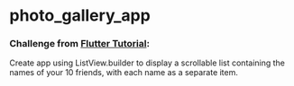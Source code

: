 # photo_gallery_app

### Challenge from [Flutter Tutorial](https://flutter-tutorial.net/list-and-grid/list-view-builder-in-flutter/):
Create app using ListView.builder to display a scrollable list containing the names of your 10 friends, with each name as a separate item.